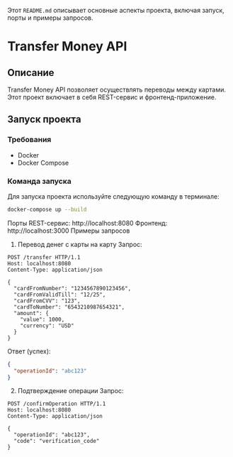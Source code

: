 Этот `README.md` описывает основные аспекты проекта, включая запуск, порты и примеры запросов.

# Transfer Money API

## Описание

Transfer Money API позволяет осуществлять переводы между картами. Этот проект включает в себя REST-сервис и фронтенд-приложение.

## Запуск проекта

### Требования

- Docker
- Docker Compose

### Команда запуска

Для запуска проекта используйте следующую команду в терминале:

```bash
docker-compose up --build
```

Порты
REST-сервис: http://localhost:8080
Фронтенд: http://localhost:3000
Примеры запросов
1. Перевод денег с карты на карту
   Запрос:
````http
POST /transfer HTTP/1.1
Host: localhost:8080
Content-Type: application/json

{
  "cardFromNumber": "1234567890123456",
  "cardFromValidTill": "12/25",
  "cardFromCVV": "123",
  "cardToNumber": "6543210987654321",
  "amount": {
    "value": 1000,
    "currency": "USD"
  }
}
````
Ответ (успех):
````json
{
  "operationId": "abc123"
}
````

2. Подтверждение операции
   Запрос:
````http
POST /confirmOperation HTTP/1.1
Host: localhost:8080
Content-Type: application/json

{
  "operationId": "abc123",
  "code": "verification_code"
}
````




